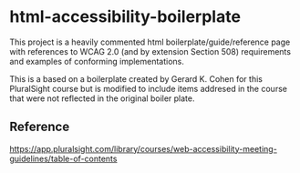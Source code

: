 # html-accessibility-boilerplate

This project is a heavily commented html boilerplate/guide/reference page with references to WCAG 2.0 (and by extension Section 508) requirements and examples of conforming implementations.

This is a based on a boilerplate created by Gerard K. Cohen for this PluralSight course but is modified to include items addresed in the course that were not reflected in the original boiler plate.  

## Reference
https://app.pluralsight.com/library/courses/web-accessibility-meeting-guidelines/table-of-contents
